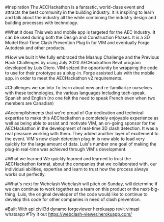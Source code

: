 #Inspiration
The AECHackathon is a fantastic, world-class event and attracts the best community in the building industry. It is inspiring to learn and talk about the industry all the while combining the industry design and building processes with technology.

#What it does
This web and mobile app is targeted for the AEC Industry. It can be used during both the Design and Construction Phases. It is a 3D Model Real-Time Clash Prevention Plug In for VIM and eventually Forge Autodesk and other products.

#How we built it
We fully embraced the Mashup Challenge and the Previous Hack Challenges by using July 2020 AECHackathon Revit program developed by Luis Otero. VIM seized the opportunity be wrapping the code to use for their prototype as a plug-in. Forge assisted Luis with the mobile app. in order to meet the AECHackathon v2 requirements.

#Challenges we ran into
To learn about new and re-familiarize ourselves with these technologies, the various languages including tech-speak, Spanish and English (no one felt the need to speak French even when two members are Canadian)

#Accomplishments that we're proud of
Our dedication and technical expertise to make this AEChackathon a completely enjoyable experience as well as being able to assist and motivate VIM, an on-going sponsor for the AECHackathon in the development of real-time 3D clash detection. It was a real pleasure working with them. They added another layer of excitement to the event. VIM's new clash detection plug-in is now able to load very quickly for the large amount of data. Luis's number one goal of making the plug-in real-time was achieved through VIM's development.

#What we learned
We quickly learned and learned to trust the AECHackathon format, about the companies that we collaborated with, our individual abilities, expertise and learn to trust how the process always works out perfectly.

#What's next for Webclash
Webclash will pitch on Sunday, will determine if we can continue to work together as a team on this product or the next-big-thing. Luis, the original developer of the code would like to continue to develop this code for other companies in need of clash prevention.

#Built With
api
civil3d
dynamo
forgeviewer
herokuapp
revit
vimapi
whatsapp
#Try it out
https://webclash-viewer.herokuapp.com/
